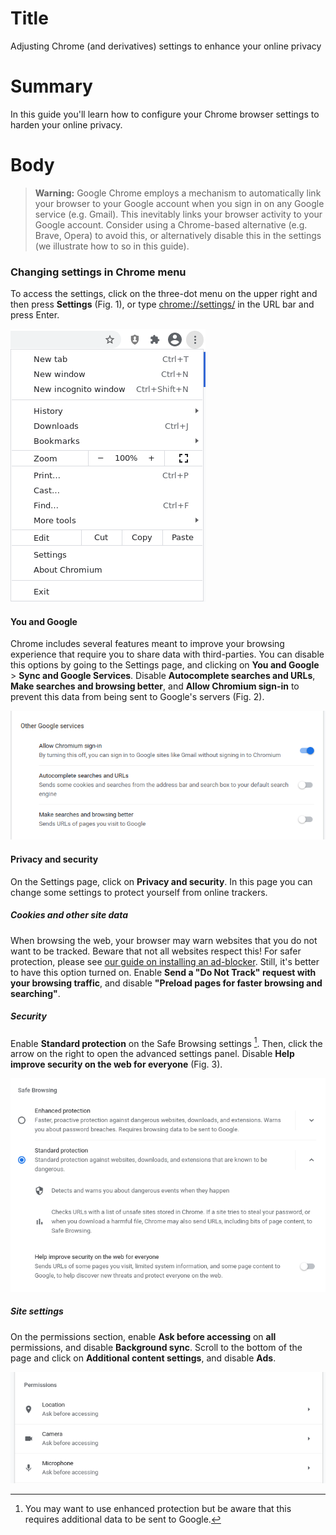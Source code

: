 # Title #
Adjusting Chrome (and derivatives) settings to enhance your online privacy

# Summary #
In this guide you'll learn how to configure your Chrome browser settings to harden your online privacy.

# Body #

> **Warning:** Google Chrome employs a mechanism to automatically link your browser to your Google account when you sign in on any Google service (e.g. Gmail). This inevitably links your browser activity to your Google account. Consider using a Chrome-based alternative (e.g. Brave, Opera) to avoid this, or alternatively disable this in the settings (we illustrate how to so in this guide).

### Changing settings in Chrome menu ###
To access the settings, click on the three-dot menu on the upper right and then press **Settings** (Fig. 1), or type <chrome://settings/> in the URL bar and press Enter.

![Fig. 1: Chrome settings menu](../images/Chrome/settings-menu.png?raw=true)

#### You and Google ####
Chrome includes several features meant to improve your browsing experience that require you to share data with third-parties. You can disable this options by going to the Settings page, and clicking on **You and Google** > **Sync and Google Services**. Disable **Autocomplete searches and URLs**, **Make searches and browsing better**, and **Allow Chromium sign-in** to prevent this data from being sent to Google's servers (Fig. 2).

![Fig. 2: Sync settings](../images/Chrome/settings-sync.png?raw=true)

#### Privacy and security ####
On the Settings page, click on **Privacy and security**. In this page you can change some settings to protect yourself from online trackers.

##### Cookies and other site data #####
When browsing the web, your browser may warn websites that you do not want to be tracked. Beware that not all websites respect this! For safer protection, please see [our guide on installing an ad-blocker](chrome-ublock-origin.md). Still, it's better to have this option turned on. Enable **Send a "Do Not Track" request with your browsing traffic**, and disable **"Preload pages for faster browsing and searching"**.

##### Security #####
Enable **Standard protection** on the Safe Browsing settings [^1]. Then, click the arrow on the right to open the advanced settings panel. Disable **Help improve security on the web for everyone** (Fig. 3).

[^1]: You may want to use enhanced protection but be aware that this requires additional data to be sent to Google.

![Fig. 3: Security settings](../images/Chrome/settings-security.png?raw=true)

##### Site settings #####
On the permissions section, enable **Ask before accessing** on **all** permissions, and disable **Background sync**. Scroll to the bottom of the page and click on **Additional content settings**, and disable **Ads**.

![Fig. 4: Permission settings](../images/Chrome/settings-permissions.png?raw=true)
